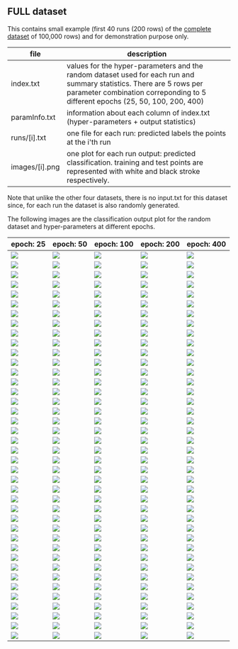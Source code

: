 ## FULL dataset
This contains small example (first 40 runs (200 rows) of the [complete dataset](https://drive.google.com/uc?id=0Bz2L2qpV9PICa0s1blY4bGVMNzg&export=download) of 100,000 rows) and for demonstration purpose only.

| file | description |
|----|----|
| index.txt | values for the hyper-parameters and the random dataset used for each run and summary statistics. There are 5 rows per parameter combination correponding to 5 different epochs (25, 50, 100, 200, 400) |
| paramInfo.txt | information about each column of index.txt (hyper-parameters + output statistics)|
| runs/[i].txt | one file for each run: predicted labels the points at the i'th run |
| images/[i].png | one plot for each run output: predicted classification. training and test points are represented with white and black stroke respectively.|

Note that unlike the other four datasets, there is no input.txt for this dataset since, for each run the dataset is also randomly generated.

The following images are the classification output plot for the random dataset and hyper-parameters at different epochs.

| epoch: 25 | epoch: 50 | epoch: 100 | epoch: 200 | epoch: 400 |
|----|----|----|----|----|
![](images/0.png)|![](images/1.png)|![](images/2.png)|![](images/3.png)|![](images/4.png)|
![](images/5.png)|![](images/6.png)|![](images/7.png)|![](images/8.png)|![](images/9.png)|
![](images/10.png)|![](images/11.png)|![](images/12.png)|![](images/13.png)|![](images/14.png)|
![](images/15.png)|![](images/16.png)|![](images/17.png)|![](images/18.png)|![](images/19.png)|
![](images/20.png)|![](images/21.png)|![](images/22.png)|![](images/23.png)|![](images/24.png)|
![](images/25.png)|![](images/26.png)|![](images/27.png)|![](images/28.png)|![](images/29.png)|
![](images/30.png)|![](images/31.png)|![](images/32.png)|![](images/33.png)|![](images/34.png)|
![](images/35.png)|![](images/36.png)|![](images/37.png)|![](images/38.png)|![](images/39.png)|
![](images/40.png)|![](images/41.png)|![](images/42.png)|![](images/43.png)|![](images/44.png)|
![](images/45.png)|![](images/46.png)|![](images/47.png)|![](images/48.png)|![](images/49.png)|
![](images/50.png)|![](images/51.png)|![](images/52.png)|![](images/53.png)|![](images/54.png)|
![](images/55.png)|![](images/56.png)|![](images/57.png)|![](images/58.png)|![](images/59.png)|
![](images/60.png)|![](images/61.png)|![](images/62.png)|![](images/63.png)|![](images/64.png)|
![](images/65.png)|![](images/66.png)|![](images/67.png)|![](images/68.png)|![](images/69.png)|
![](images/70.png)|![](images/71.png)|![](images/72.png)|![](images/73.png)|![](images/74.png)|
![](images/75.png)|![](images/76.png)|![](images/77.png)|![](images/78.png)|![](images/79.png)|
![](images/80.png)|![](images/81.png)|![](images/82.png)|![](images/83.png)|![](images/84.png)|
![](images/85.png)|![](images/86.png)|![](images/87.png)|![](images/88.png)|![](images/89.png)|
![](images/90.png)|![](images/91.png)|![](images/92.png)|![](images/93.png)|![](images/94.png)|
![](images/95.png)|![](images/96.png)|![](images/97.png)|![](images/98.png)|![](images/99.png)|
![](images/100.png)|![](images/101.png)|![](images/102.png)|![](images/103.png)|![](images/104.png)|
![](images/105.png)|![](images/106.png)|![](images/107.png)|![](images/108.png)|![](images/109.png)|
![](images/110.png)|![](images/111.png)|![](images/112.png)|![](images/113.png)|![](images/114.png)|
![](images/115.png)|![](images/116.png)|![](images/117.png)|![](images/118.png)|![](images/119.png)|
![](images/120.png)|![](images/121.png)|![](images/122.png)|![](images/123.png)|![](images/124.png)|
![](images/125.png)|![](images/126.png)|![](images/127.png)|![](images/128.png)|![](images/129.png)|
![](images/130.png)|![](images/131.png)|![](images/132.png)|![](images/133.png)|![](images/134.png)|
![](images/135.png)|![](images/136.png)|![](images/137.png)|![](images/138.png)|![](images/139.png)|
![](images/140.png)|![](images/141.png)|![](images/142.png)|![](images/143.png)|![](images/144.png)|
![](images/145.png)|![](images/146.png)|![](images/147.png)|![](images/148.png)|![](images/149.png)|
![](images/150.png)|![](images/151.png)|![](images/152.png)|![](images/153.png)|![](images/154.png)|
![](images/155.png)|![](images/156.png)|![](images/157.png)|![](images/158.png)|![](images/159.png)|
![](images/160.png)|![](images/161.png)|![](images/162.png)|![](images/163.png)|![](images/164.png)|
![](images/165.png)|![](images/166.png)|![](images/167.png)|![](images/168.png)|![](images/169.png)|
![](images/170.png)|![](images/171.png)|![](images/172.png)|![](images/173.png)|![](images/174.png)|
![](images/175.png)|![](images/176.png)|![](images/177.png)|![](images/178.png)|![](images/179.png)|
![](images/180.png)|![](images/181.png)|![](images/182.png)|![](images/183.png)|![](images/184.png)|
![](images/185.png)|![](images/186.png)|![](images/187.png)|![](images/188.png)|![](images/189.png)|
![](images/190.png)|![](images/191.png)|![](images/192.png)|![](images/193.png)|![](images/194.png)|
![](images/195.png)|![](images/196.png)|![](images/197.png)|![](images/198.png)|![](images/199.png)|
